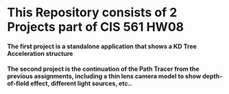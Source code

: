 # This Repository consists of 2 Projects part of CIS 561 HW08 
#### The first project is a standalone application that shows a KD Tree Acceleration structure 
#### The second project is the continuation of the Path Tracer from the previous assignments, including a thin lens camera model to show depth-of-field effect, different light sources, etc.. 

